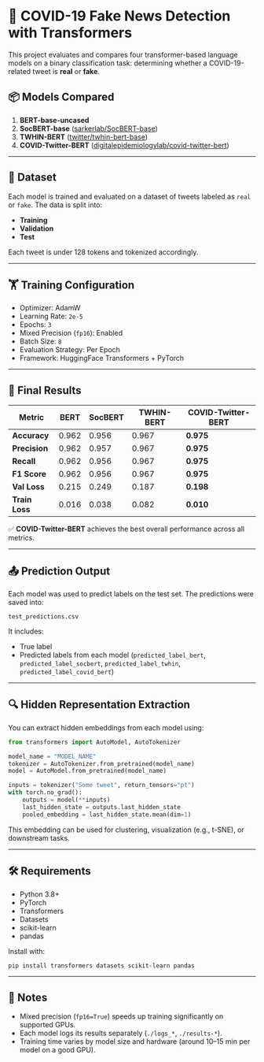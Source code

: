 # 🧠 COVID-19 Fake News Detection with Transformers

This project evaluates and compares four transformer-based language models on a binary classification task: determining whether a COVID-19-related tweet is **real** or **fake**.

## 📦 Models Compared

1. **BERT-base-uncased**  
2. **SocBERT-base** ([sarkerlab/SocBERT-base](https://huggingface.co/sarkerlab/SocBERT-base))  
3. **TWHIN-BERT** ([twitter/twhin-bert-base](https://huggingface.co/twitter/twhin-bert-base))  
4. **COVID-Twitter-BERT** ([digitalepidemiologylab/covid-twitter-bert](https://huggingface.co/digitalepidemiologylab/covid-twitter-bert))

---

## 🧪 Dataset

Each model is trained and evaluated on a dataset of tweets labeled as `real` or `fake`. The data is split into:
- **Training**
- **Validation**
- **Test**

Each tweet is under 128 tokens and tokenized accordingly.

---

## 🏋️ Training Configuration

- Optimizer: AdamW  
- Learning Rate: `2e-5`  
- Epochs: `3`  
- Mixed Precision (`fp16`): Enabled  
- Batch Size: `8`  
- Evaluation Strategy: Per Epoch  
- Framework: HuggingFace Transformers + PyTorch

---

## 🔢 Final Results

| Metric        | **BERT**      | **SocBERT**    | **TWHIN-BERT** | **COVID-Twitter-BERT** |
|---------------|---------------|----------------|----------------|-------------------------|
| **Accuracy**  | 0.962         | 0.956          | 0.967          | **0.975**               |
| **Precision** | 0.962         | 0.957          | 0.967          | **0.975**               |
| **Recall**    | 0.962         | 0.956          | 0.967          | **0.975**               |
| **F1 Score**  | 0.962         | 0.956          | 0.967          | **0.975**               |
| **Val Loss**  | 0.215         | 0.249          | 0.187          | **0.198**               |
| **Train Loss**| 0.016         | 0.038          | 0.082          | **0.010**               |

✅ **COVID-Twitter-BERT** achieves the best overall performance across all metrics.

---

## 📤 Prediction Output

Each model was used to predict labels on the test set. The predictions were saved into:

```
test_predictions.csv
```

It includes:
- True label  
- Predicted labels from each model (`predicted_label_bert`, `predicted_label_socbert`, `predicted_label_twhin`, `predicted_label_covid_bert`)  

---

## 🔍 Hidden Representation Extraction

You can extract hidden embeddings from each model using:

```python
from transformers import AutoModel, AutoTokenizer

model_name = "MODEL_NAME"
tokenizer = AutoTokenizer.from_pretrained(model_name)
model = AutoModel.from_pretrained(model_name)

inputs = tokenizer("Some tweet", return_tensors="pt")
with torch.no_grad():
    outputs = model(**inputs)
    last_hidden_state = outputs.last_hidden_state
    pooled_embedding = last_hidden_state.mean(dim=1)
```

This embedding can be used for clustering, visualization (e.g., t-SNE), or downstream tasks.

---

## 🛠 Requirements

- Python 3.8+
- PyTorch
- Transformers
- Datasets
- scikit-learn
- pandas

Install with:

```bash
pip install transformers datasets scikit-learn pandas
```

---

## 📌 Notes

- Mixed precision (`fp16=True`) speeds up training significantly on supported GPUs.
- Each model logs its results separately (`./logs_*`, `./results-*`).
- Training time varies by model size and hardware (around 10–15 min per model on a good GPU).


